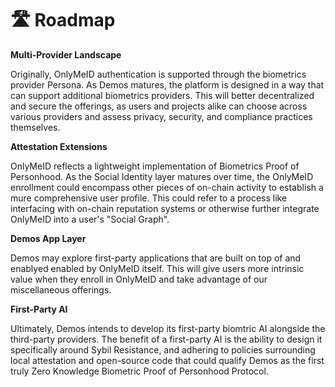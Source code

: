# 🛣 Roadmap

**Multi-Provider Landscape**

Originally, OnlyMeID authentication is supported through the biometrics provider Persona. As Demos matures, the platform is designed in a way that can support additional biometrics providers. This will better decentralized and secure the offerings, as users and projects alike can choose across various providers and assess privacy, security, and compliance practices themselves.

**Attestation Extensions**

OnlyMeID reflects a lightweight implementation of Biometrics Proof of Personhood. As the Social Identity layer matures over time, the OnlyMeID enrollment could encompass other pieces of on-chain activity to establish a mure comprehensive user profile. This could refer to a process like interfacing with on-chain reputation systems or otherwise further integrate OnlyMeID into a user's "Social Graph".

**Demos App Layer**

Demos may explore first-party applications that are built on top of and enablyed enabled by OnlyMeID itself. This will give users more intrinsic value when they enroll in OnlyMeID and take advantage of our miscellaneous offerings.

**First-Party AI**

Ultimately, Demos intends to develop its first-party biomtric AI alongside the third-party providers. The benefit of a first-party AI is the ability to design it specifically around Sybil Resistance, and adhering to policies surrounding local attestation and open-source code that could qualify Demos as the first truly Zero Knowledge Biometric Proof of Personhood Protocol.

